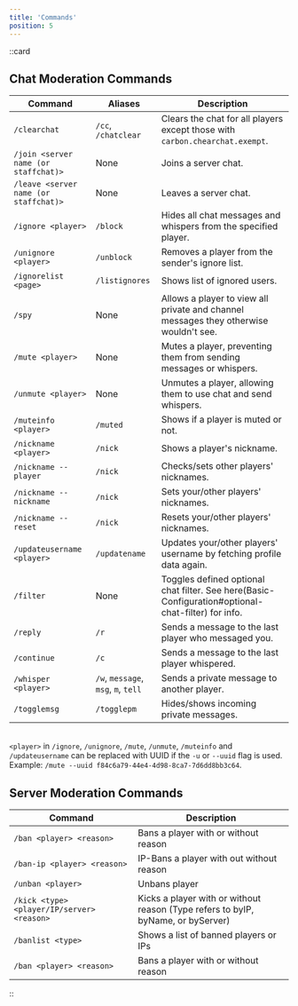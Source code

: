 ```yaml
---
title: 'Commands'
position: 5
---
```


::card
## Chat Moderation Commands
| Command                               | Aliases                             | Description                                                                                        |
|---------------------------------------|-------------------------------------|----------------------------------------------------------------------------------------------------|
| `/clearchat`                          | `/cc`, `/chatclear`                 | Clears the chat for all players except those with `carbon.chearchat.exempt`.                       |
| `/join <server name (or staffchat)>`  | None                                | Joins a server chat.                                                                               |
| `/leave <server name (or staffchat)>` | None                                | Leaves a server chat.                                                                              |
| `/ignore <player>`                    | `/block`                            | Hides all chat messages and whispers from the specified player.                                    |
| `/unignore <player>`                  | `/unblock`                          | Removes a player from the sender's ignore list.                                                    |
| `/ignorelist <page>`                  | `/listignores`                      | Shows list of ignored users.                                                                       |
| `/spy`                                | None                                | Allows a player to view all private and channel messages they otherwise wouldn't see.              |
| `/mute <player>`                      | None                                | Mutes a player, preventing them from sending messages or whispers.                                 |
| `/unmute <player>`                    | None                                | Unmutes a player, allowing them to use chat and send whispers.                                     | 
| `/muteinfo <player>`                  | `/muted`                            | Shows if a player is muted or not.                                                                 |
| `/nickname <player>`                  | `/nick`                             | Shows a player's nickname.                                                                         |
| `/nickname --player`                  | `/nick`                             | Checks/sets other players' nicknames.                                                              |
| `/nickname --nickname`                | `/nick`                             | Sets your/other players' nicknames.                                                                |
| `/nickname --reset`                   | `/nick`                             | Resets your/other players' nicknames.                                                              |
| `/updateusername <player>`            | `/updatename`                       | Updates your/other players' username by fetching profile data again.                               |
| `/filter`                             | None                                | Toggles defined optional chat filter. See here(Basic-Configuration#optional-chat-filter) for info. |
| `/reply`                              | `/r`                                | Sends a message to the last player who messaged you.                                               |
| `/continue`                           | `/c`                                | Sends a message to the last player whispered.                                                      |
| `/whisper <player>`                   | `/w`, `message`, `msg`, `m`, `tell` | Sends a private message to another player.                                                         |
| `/togglemsg`                          | `/togglepm`                         | Hides/shows incoming private messages.                                                             |

\
`<player>` in `/ignore`, `/unignore`, `/mute`, `/unmute`, `/muteinfo` and `/updateusername` can be replaced with UUID if the `-u` or `--uuid` flag is used. Example: `/mute --uuid f84c6a79-44e4-4d98-8ca7-7d6dd8bb3c64`.
## Server Moderation Commands
| Command                                    | Description                                                                      |
|--------------------------------------------|----------------------------------------------------------------------------------|
| `/ban <player> <reason>`                   | Bans a player with or without reason                                             |
| `/ban-ip <player> <reason>`                | IP-Bans a player with out without reason                                         |
| `/unban <player> `                         | Unbans player                                                                    |
| `/kick <type> <player/IP/server> <reason>` | Kicks a player with or without reason (Type refers to byIP, byName, or byServer) |
| `/banlist <type>`                          | Shows a list of banned players or IPs                                            |
| `/ban <player> <reason>`                   | Bans a player with or without reason                                             |

::